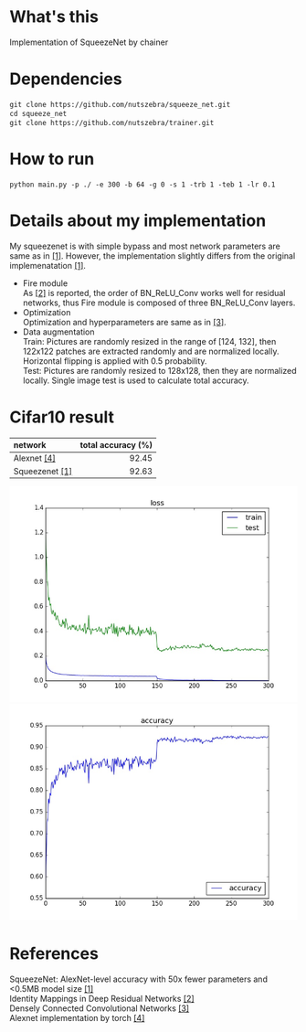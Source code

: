 # What's this
Implementation of SqueezeNet by chainer  

# Dependencies

    git clone https://github.com/nutszebra/squeeze_net.git
    cd squeeze_net
    git clone https://github.com/nutszebra/trainer.git

# How to run
    python main.py -p ./ -e 300 -b 64 -g 0 -s 1 -trb 1 -teb 1 -lr 0.1

# Details about my implementation
My squeezenet is with simple bypass and most network parameters are same as in [[1]][Paper].
However, the implementation slightly differs from the original implemenatation [[1]][Paper].
* Fire module  
As [[2]][Paper2] is reported, the order of BN_ReLU_Conv works well for residual networks, thus Fire module is composed of three BN_ReLU_Conv layers. 
* Optimization  
Optimization and hyperparameters are same as in [[3]][Paper3].
* Data augmentation  
Train: Pictures are randomly resized in the range of [124, 132], then 122x122 patches are extracted randomly and are normalized locally. Horizontal flipping is applied with 0.5 probability.  
Test: Pictures are randomly resized to 128x128, then they are normalized locally. Single image test is used to calculate total accuracy.  


# Cifar10 result
| network                 | total accuracy (%) |
|:------------------------|-------------------:|
| Alexnet [[4]][url1]     | 92.45              |
| Squeezenet [[1]][Paper] | 92.63               |

<img src="https://github.com/nutszebra/squeeze_net/blob/master/img/loss.jpg" alt="loss" title="loss">
<img src="https://github.com/nutszebra/squeeze_net/blob/master/img/accuracy.jpg" alt="total accuracy" title="total accuracy">

# References
SqueezeNet: AlexNet-level accuracy with 50x fewer parameters and <0.5MB model size [[1]][Paper]  
Identity Mappings in Deep Residual Networks [[2]][Paper2]  
Densely Connected Convolutional Networks [[3]][Paper3]  
Alexnet implementation by torch [[4]][url1]

[paper]: https://arxiv.org/abs/1602.07360 "Paper"
[paper2]: https://arxiv.org/abs/1603.05027 "Paper2"
[paper3]: https://arxiv.org/abs/1608.06993 "Paper3"
[url1]: http://torch.ch/blog/2015/07/30/cifar.html "url1"
